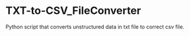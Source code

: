 # TXT-to-CSV_FileConverter
Python script that converts unstructured data in txt file to correct csv file.
